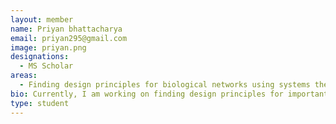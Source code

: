 ```yaml
---
layout: member
name: Priyan bhattacharya
email: priyan295@gmail.com
image: priyan.png
designations: 
  - MS Scholar
areas:
  - Finding design principles for biological networks using systems theory.
bio: Currently, I am working on finding design principles for important biological functionalities such as adaptation, oscillation. I take a lot of interest in understanding topological geometry, how the complex structures in nature came about. My research interests include control theory, mathematical biology, time series analysis, systems identification.
type: student
---
```


